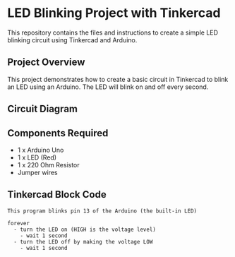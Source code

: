 # LED Blinking Project with Tinkercad



This repository contains the files and instructions to create a simple LED blinking circuit using Tinkercad and Arduino.

## Project Overview

This project demonstrates how to create a basic circuit in Tinkercad to blink an LED using an Arduino. The LED will blink on and off every second.

## Circuit Diagram


## Components Required

- 1 x Arduino Uno
- 1 x LED (Red)
- 1 x 220 Ohm Resistor
- Jumper wires

## Tinkercad Block Code


```plaintext
This program blinks pin 13 of the Arduino (the built-in LED)

forever
  - turn the LED on (HIGH is the voltage level)
    - wait 1 second
  - turn the LED off by making the voltage LOW
    - wait 1 second


